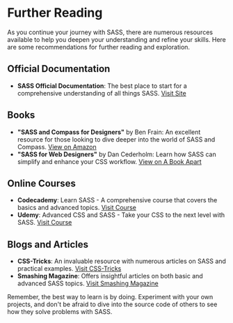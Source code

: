 # Further Reading

As you continue your journey with SASS, there are numerous resources available to help you deepen your understanding and refine your skills. Here are some recommendations for further reading and exploration.

## Official Documentation
- **SASS Official Documentation**: The best place to start for a comprehensive understanding of all things SASS. [Visit Site](https://sass-lang.com/documentation)

## Books
- **"SASS and Compass for Designers"** by Ben Frain: An excellent resource for those looking to dive deeper into the world of SASS and Compass. [View on Amazon](https://www.amazon.com/Sass-Compass-Designers-Ben-Frain/dp/1849694540)
- **"SASS for Web Designers"** by Dan Cederholm: Learn how SASS can simplify and enhance your CSS workflow. [View on A Book Apart](https://abookapart.com/products/sass-for-web-designers)

## Online Courses
- **Codecademy**: Learn SASS - A comprehensive course that covers the basics and advanced topics. [Visit Course](https://www.codecademy.com/learn/learn-sass)
- **Udemy**: Advanced CSS and SASS - Take your CSS to the next level with SASS. [Visit Course](https://www.udemy.com/course/advanced-css-and-sass/)

## Blogs and Articles
- **CSS-Tricks**: An invaluable resource with numerous articles on SASS and practical examples. [Visit CSS-Tricks](https://css-tricks.com/tag/sass/)
- **Smashing Magazine**: Offers insightful articles on both basic and advanced SASS topics. [Visit Smashing Magazine](https://www.smashingmagazine.com/search/?q=sass)

Remember, the best way to learn is by doing. Experiment with your own projects, and don't be afraid to dive into the source code of others to see how they solve problems with SASS.
